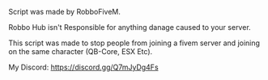Script was made by RobboFiveM.

Robbo Hub isn't Responsible for anything danage caused to your server.

This script was made to stop people from joining a fivem server and joining on the same character (QB-Core, ESX Etc).

My Discord: https://discord.gg/Q7mJyDg4Fs